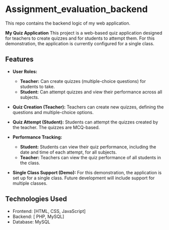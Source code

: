 # Assignment_evaluation_backend
This repo contains the backend logic of my web application.

**My Quiz Application**
This project is a web-based quiz application designed for teachers to create quizzes and for students to attempt them. For this demonstration, the application is currently configured for a single class.

## Features

* **User Roles:**
    * **Teacher:** Can create quizzes (multiple-choice questions) for students to take.
    * **Student:** Can attempt quizzes and view their performance across all subjects.

* **Quiz Creation (Teacher):** Teachers can create new quizzes, defining the questions and multiple-choice options.

* **Quiz Attempt (Student):** Students can attempt the quizzes created by the teacher. The quizzes are MCQ-based.

* **Performance Tracking:**
    * **Student:** Students can view their quiz performance, including the date and time of each attempt, for all subjects.
    * **Teacher:** Teachers can view the quiz performance of all students in the class.

* **Single Class Support (Demo):**  For this demonstration, the application is set up for a single class.  Future development will include support for multiple classes.

## Technologies Used

* Frontend: [HTML, CSS, JavaScript]
* Backend: [ PHP, MySQL]
* Database: MySQL
